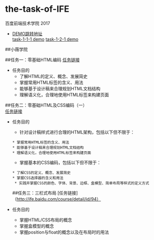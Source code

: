 # the-task-of-IFE
百度前端技术学院 2017
* [DEMO跳转地址](http://htmlpreview.github.io/)  
[task-1-1-1 demo](http://htmlpreview.github.io/?https://github.com/pyhui/the-task-of-IFE/blob/master/task_1_1_1.html)
[task-1-2-1 demo](http://htmlpreview.github.io/?https://github.com/pyhui/the-task-of-IFE/blob/master/task_1_2_1.html)

##小薇学院  

##任务一：零基础HTML编码
[任务链接](http://ife.baidu.com/course/detail/id/90)    

* 任务目的
  * 了解HTML的定义、概念、发展简史
  * 掌握常用HTML标签的含义、用法
  * 能够基于设计稿来合理规划HTML文档结构
  * 理解语义化，合理地使用HTML标签来构建页面  
  
##任务二：零基础HTML及CSS编码（一）  
[任务链接](http://ife.baidu.com/course/detail/id/92)  
* 任务目的  
  * 针对设计稿样式进行合理的HTML架构，包括以下但不限于： 
  
  ```
  * 掌握常用HTML标签的含义、用法  
  * 能够基于设计稿来合理规划HTML文档结构 
  * 理解语义化，合理地使用HTML标签来构建页面  
  ```  
  * 掌握基本的CSS编码，包括以下但不限于：  
   ```
   * 了解CSS的定义、概念、发展简史
   * 掌握CSS选择器的含义和用法
    * 实践并掌握CSS的颜色、字体、背景、边框、盒模型、简单布局等样式的定义方式
   ```
    
  ##任务三：三栏式布局
[任务链接]（http://ife.baidu.com/course/detail/id/94）
* 任务目的
  * 掌握HTML/CSS布局的概念  
  * 掌握盒模型的概念
  * 掌握position与float的概念以及在布局时的用法
  
